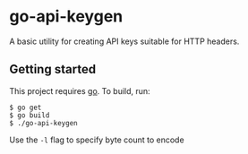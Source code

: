 # go-api-keygen

A basic utility for creating API keys suitable for HTTP headers.

## Getting started

This project requires [go](https://golang.org/). To build, run:
```
$ go get
$ go build
$ ./go-api-keygen
```

Use the `-l` flag to specify byte count to encode